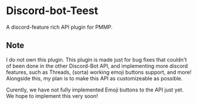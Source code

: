 # Discord-bot-Teest
A discord-feature rich API plugin for PMMP.


## Note
I do not own this plugin. This plugin is made just for bug fixes that couldn't of been done in the other Discord-Bot API, and implementing more discord features, such as Threads, (sorta) working emoji buttons support, and more!
Alongside this, my plan is to make this API as customizeable as possible.

Curently, we have not fully implemented Emoji buttons to the API just yet.
We hope to implement this very soon!


